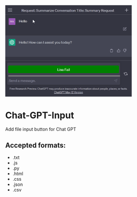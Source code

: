 <img src="cgpt.png" width="400px">

# Chat-GPT-Input
Add file input button for Chat GPT

## Accepted formats:
* .txt
* .js
* .py
* .html
* .css
* .json
* .csv
